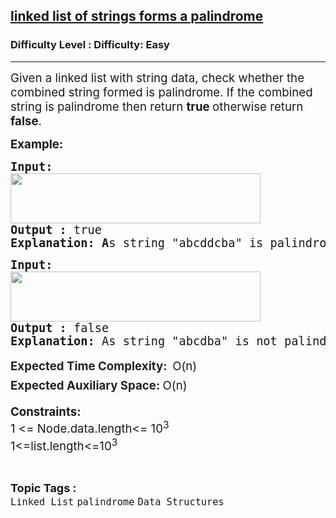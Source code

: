 <h2><a href="https://www.geeksforgeeks.org/problems/linked-list-of-strings-forms-a-palindrome/1">linked list of strings forms a palindrome</a></h2><h3>Difficulty Level : Difficulty: Easy</h3><hr><div class="problems_problem_content__Xm_eO"><p><span style="font-size: 14pt;">Given a linked list with string data, check whether the combined string formed is palindrome. If the combined string is palindrome then return <strong>true </strong>otherwise return <strong>false</strong>.<br></span></p>
<p><strong><span style="font-size: 14pt;">Example:</span></strong></p>
<pre><span style="font-size: 14pt;"><strong>Input:</strong><br><img src="https://media.geeksforgeeks.org/img-practice/prod/addEditProblem/700056/Web/Other/blobid0_1719813534.png" width="400" height="80"><br><strong>Output : </strong>true<br><strong>Explanation: A</strong>s string "abcddcba" is palindrome the function should return true.</span></pre>
<pre><span style="font-size: 14pt;"><strong>Input:</strong><br><img src="https://media.geeksforgeeks.org/img-practice/prod/addEditProblem/700056/Web/Other/blobid1_1719813588.png" width="400" height="80"><br><strong>Output : </strong>false<br><strong>Explanation: </strong>As string "abcdba" is not palindrome the function should return false.</span></pre>
<p><span style="font-size: 14pt;"><span style="box-sizing: border-box; font-weight: bolder; line-height: 1.7em; color: rgb(30, 34, 41); background-color: rgb(255, 255, 255); font-family: var(--gfg-font-secondary) !important; --darkreader-inline-color: #d5d0c8; --darkreader-inline-bgcolor: #191a1b;" data-darkreader-inline-color="" data-darkreader-inline-bgcolor="">Expected Time Complexity: &nbsp;</span>O(n)<br></span><span style="font-size: 14pt;"><span style="box-sizing: border-box; font-weight: bolder; line-height: 1.7em; color: rgb(30, 34, 41); background-color: rgb(255, 255, 255); font-family: var(--gfg-font-secondary) !important; --darkreader-inline-color: #d5d0c8; --darkreader-inline-bgcolor: #191a1b;" data-darkreader-inline-color="" data-darkreader-inline-bgcolor="">Expected Auxiliary Space: </span>O(n)</span></p>
<p><span style="font-size: 14pt;"><strong>Constraints:<br></strong>1 &lt;= Node.data.length&lt;= 10<sup>3<br></sup>1&lt;=list.length&lt;=10<sup>3</sup></span></p></div><br><p><span style=font-size:18px><strong>Topic Tags : </strong><br><code>Linked List</code>&nbsp;<code>palindrome</code>&nbsp;<code>Data Structures</code>&nbsp;
